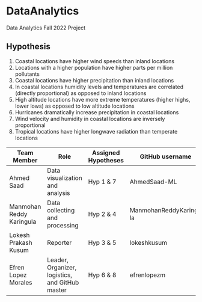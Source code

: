 # DataAnalytics
Data Analytics Fall 2022 Project

## Hypothesis

1.   Coastal locations have higher wind speeds than inland locations
2.   Locations with a higher population have higher parts per million pollutants
3.   Coastal locations have higher precipitation than inland locations
4.   In coastal locations humidity levels and temperatures are correlated (directly proportional) as opposed to inland locations
5.   High altitude locations have more extreme temperatures (higher highs, lower lows) as opposed to low altitude locations
6.   Hurricanes dramatically increase precipitation in coastal locations
7.   Wind velocity and humidity in coastal locations are inversely proportional
8.   Tropical locations have higher longwave radiation than temperate locations


| Team Member | Role | Assigned Hypotheses | GitHub username |
| --- | --- | --- | --- |
| Ahmed Saad | Data visualization and analysis | Hyp 1 & 7 | AhmedSaad-ML |
| Manmohan Reddy Karingula | Data collecting and processing | Hyp 2 & 4 | ManmohanReddyKaringu la |
| Lokesh Prakash Kusum | Reporter | Hyp 3 & 5 | lokeshkusum |
| Efren Lopez Morales | Leader, Organizer, logistics, and GitHub master | Hyp 6 & 8 | efrenlopezm |
